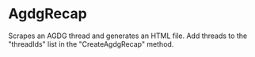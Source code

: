 # AgdgRecap
Scrapes an AGDG thread and generates an HTML file. 
Add threads to the "threadIds" list in the "CreateAgdgRecap" method.


